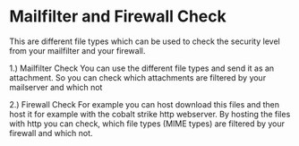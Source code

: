 # Mailfilter and Firewall Check
This are different file types which can be used to check the security level from your mailfilter and your firewall. 

1.) Mailfilter Check
You can use the different file types and send it as an attachment. So you can check which attachments are filtered
by your mailserver and which not 

2.) Firewall Check
For example you can host download this files and then host it for example with the cobalt strike http webserver. 
By hosting the files with http you can check, which file types (MIME types) are filtered by your firewall and which not. 
